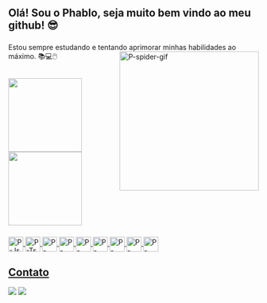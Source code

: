## Olá! Sou o Phablo, seja muito bem vindo ao meu github! 😎

###
<div>
Estou sempre estudando e tentando aprimorar minhas habilidades ao máximo. 📚💻🖱️
<img align="right" alt="P-spider-gif" height="280" src="https://www.imagensanimadas.com/data/media/1555/homem-aranha-imagem-animada-0008.gif"/> 
</div>

###
##

<div>
  <a href="https://github.com/RayanPhablo">
  <img height=148cm" src="https://github-readme-stats.vercel.app/api?username=RayanPhablo&show_icons=true&theme=midnight-purple&count_private=true">
  <img height=148cm" src="https://github-readme-stats.vercel.app/api/top-langs/?username=RayanPhablo&layout=compact&theme=midnight-purple">
  
</div>

###

<div>
  <img align="center" alt="P-Js" height="30" width"30" src="https://cdn.jsdelivr.net/gh/devicons/devicon/icons/javascript/javascript-original.svg"/>
  <img align="center" alt="P-Ts" height="30" width"30" src="https://cdn.jsdelivr.net/gh/devicons/devicon/icons/typescript/typescript-original.svg"/>
  <img align="center" alt="P-Node" height="30" width"30" src="https://cdn.jsdelivr.net/gh/devicons/devicon/icons/nodejs/nodejs-original.svg"/>
  <img align="center" alt="P-React" height="30" width"30" src="https://cdn.jsdelivr.net/gh/devicons/devicon/icons/react/react-original.svg"/>
  <img align="center" alt="P-Python" height="30" width"30" src="https://cdn.jsdelivr.net/gh/devicons/devicon/icons/python/python-original.svg"/>
  <img align="center" alt="P-Html" height="30" width"30" src="https://cdn.jsdelivr.net/gh/devicons/devicon/icons/html5/html5-original.svg"/>
  <img align="center" alt="P-Css" height="30" width"30" src="https://cdn.jsdelivr.net/gh/devicons/devicon/icons/css3/css3-original.svg"/>
  <img align="center" alt="P-Bootsrap" height="30" width"30" src="https://cdn.jsdelivr.net/gh/devicons/devicon/icons/bootstrap/bootstrap-original.svg"/>
  <img align="center" alt="P-Figma" height="30" width"30" src="https://cdn.jsdelivr.net/gh/devicons/devicon/icons/figma/figma-original.svg"/> 
  
<div/>

## Contato 

<div>

<a href="https://www.linkedin.com/in/phablo-rayan/" target="_blank"><img src="https://img.shields.io/badge/-LinkedIn-%230077B5?style=for-the-badge&logo=linkedin&logoColor=white" target="_blank"></a> 
<a href = "mailto:phablorayan02@gmail.com"><img src="https://img.shields.io/badge/Gmail-D14836?style=for-the-badge&logo=gmail&logoColor=white" target="_blank"></a>


  
</div





